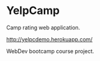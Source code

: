 # YelpCamp
Camp rating web application.

http://yelpcdemo.herokuapp.com/


WebDev bootcamp course project.
